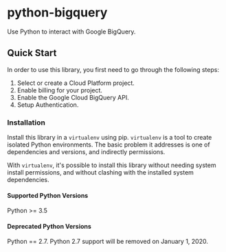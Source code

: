# python-bigquery
Use Python to interact with Google BigQuery.

## Quick Start

In order to use this library, you first need to go through the following steps:

1. Select or create a Cloud Platform project.
2. Enable billing for your project.
3. Enable the Google Cloud BigQuery API.
4. Setup Authentication.


### Installation

Install this library in a `virtualenv` using pip. `virtualenv` is a tool to
create isolated Python environments. The basic problem it addresses is one of
dependencies and versions, and indirectly permissions.

With `virtualenv`, it's possible to install this library without needing system
install permissions, and without clashing with the installed system
dependencies.

#### Supported Python Versions
Python >= 3.5

#### Deprecated Python Versions
Python == 2.7. Python 2.7 support will be removed on January 1, 2020.